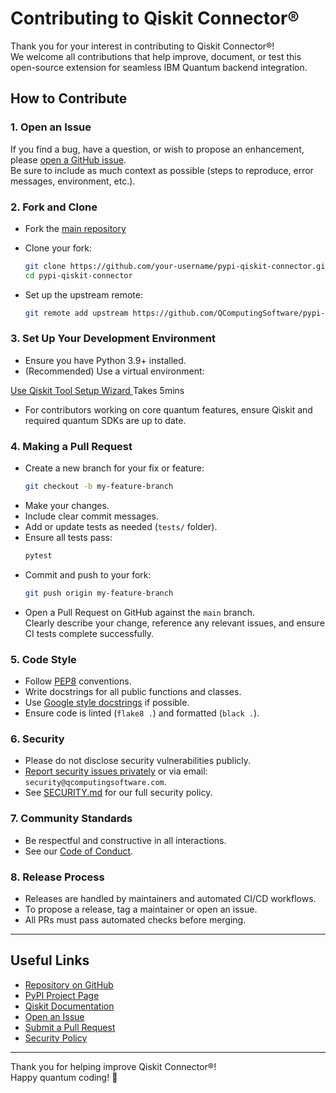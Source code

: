 # Contributing to Qiskit Connector®

Thank you for your interest in contributing to Qiskit Connector®!  
We welcome all contributions that help improve, document, or test this open-source extension for seamless IBM Quantum backend integration.

## How to Contribute

### 1. Open an Issue

If you find a bug, have a question, or wish to propose an enhancement, please [open a GitHub issue](https://github.com/QComputingSoftware/pypi-qiskit-connector/issues).  
Be sure to include as much context as possible (steps to reproduce, error messages, environment, etc.).

### 2. Fork and Clone

- Fork the [main repository](https://github.com/QComputingSoftware/pypi-qiskit-connector)
- Clone your fork:

  ```bash
  git clone https://github.com/your-username/pypi-qiskit-connector.git
  cd pypi-qiskit-connector
  ```

- Set up the upstream remote:

  ```bash
  git remote add upstream https://github.com/QComputingSoftware/pypi-qiskit-connector.git
  ```

### 3. Set Up Your Development Environment

- Ensure you have Python 3.9+ installed.
- (Recommended) Use a virtual environment:

[Use Qiskit Tool Setup Wizard ](https://github.com/schijioke-uche/quantum-computing-qiskit-tool-wizard)
Takes 5mins

- For contributors working on core quantum features, ensure Qiskit and required quantum SDKs are up to date.

### 4. Making a Pull Request

- Create a new branch for your fix or feature:
  ```bash
  git checkout -b my-feature-branch
  ```
- Make your changes.  
- Include clear commit messages.
- Add or update tests as needed (`tests/` folder).
- Ensure all tests pass:
  ```bash
  pytest
  ```
- Commit and push to your fork:
  ```bash
  git push origin my-feature-branch
  ```
- Open a Pull Request on GitHub against the `main` branch.  
  Clearly describe your change, reference any relevant issues, and ensure CI tests complete successfully.

### 5. Code Style

- Follow [PEP8](https://www.python.org/dev/peps/pep-0008/) conventions.
- Write docstrings for all public functions and classes.
- Use [Google style docstrings](https://sphinxcontrib-napoleon.readthedocs.io/en/latest/example_google.html) if possible.
- Ensure code is linted (`flake8 .`) and formatted (`black .`).

### 6. Security

- Please do not disclose security vulnerabilities publicly.
- [Report security issues privately](https://github.com/QComputingSoftware/pypi-qiskit-connector/security/policy) or via email: `security@qcomputingsoftware.com`.
- See [SECURITY.md](./SECURITY.md) for our full security policy.

### 7. Community Standards

- Be respectful and constructive in all interactions.
- See our [Code of Conduct](./CODE_OF_CONDUCT.md).

### 8. Release Process

- Releases are handled by maintainers and automated CI/CD workflows.
- To propose a release, tag a maintainer or open an issue.
- All PRs must pass automated checks before merging.

---

## Useful Links

- [Repository on GitHub](https://github.com/QComputingSoftware/pypi-qiskit-connector)
- [PyPI Project Page](https://pypi.org/project/qiskit-connector/)
- [Qiskit Documentation](https://docs.quantum.ibm.com/)
- [Open an Issue](https://github.com/QComputingSoftware/pypi-qiskit-connector/issues)
- [Submit a Pull Request](https://github.com/QComputingSoftware/pypi-qiskit-connector/pulls)
- [Security Policy](./SECURITY.md)

---

Thank you for helping improve Qiskit Connector®!  
Happy quantum coding! 🚀

